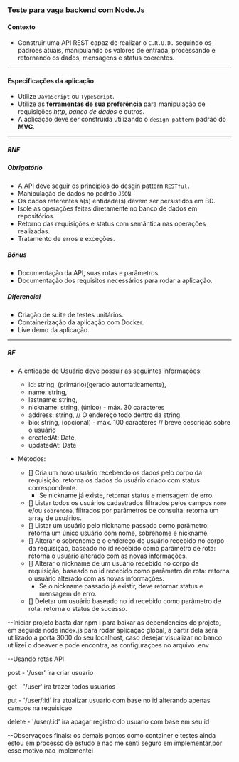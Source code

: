 ### Teste para vaga backend com Node.Js

#### Contexto

- Construir uma API REST capaz de realizar o `C.R.U.D.` seguindo os padrões atuais, manipulando os valores de entrada, processando e retornando os dados, mensagens e status coerentes.

---

#### Especificações da aplicação

- Utilize `JavaScript` ou `TypeScript`.
- Utilize as **ferramentas de sua preferência** para manipulação de requisições _http_, _banco de dados_ e outros.
- A aplicação deve ser construída utilizando o `design pattern` padrão do **MVC**.

---

##### RNF

##### **Obrigatório**

- A API deve seguir os princípios do desgin pattern `RESTful.`
- Manipulação de dados no padrão `JSON`.
- Os dados referentes à(s) entidade(s) devem ser persistidos em BD.
- Isole as operações feitas diretamente no banco de dados em repositórios.
- Retorno das requisições e status com semântica nas operações realizadas.
- Tratamento de erros e exceções.

##### **Bônus**

- Documentação da API, suas rotas e parâmetros.
- Documentação dos requisitos necessários para rodar a aplicação.

##### **Diferencial**

- Criação de suíte de testes unitários.
- Containerização da aplicação com Docker.
- Live demo da aplicação.

---

##### RF

- A entidade de Usuário deve possuir as seguintes informações:
  - id: string, (primário)(gerado automaticamente),
  - name: string,
  - lastname: string,
  - nickname: string, (único) - máx. 30 caracteres
  - address: string, // O endereço todo dentro da string
  - bio: string, (opcional) - máx. 100 caracteres // breve descrição sobre o usuário
  - createdAt: Date,
  - updatedAt: Date

- Métodos:
  - [] Cria um novo usuário recebendo os dados pelo corpo da requisição: retorna os dados do usuário criado com status correspondente.
    - Se nickname já existe, retornar status e mensagem de erro.
  - [] Listar todos os usuários cadastrados filtrados pelos campos `nome` e/ou `sobrenome`, filtrados por parâmetros de consulta: retorna um array de usuários.
  - [] Listar um usuário pelo nickname passado como parâmetro: retorna um único usuário com nome, sobrenome e nickname.
  - [] Alterar o sobrenome e o endereço do usuário recebido no corpo da requisição, baseado no id recebido como parâmetro de rota: retorna o usuário alterado com as novas informações.
  - [] Alterar o nickname de um usuário recebido no corpo da requisição, baseado no id recebido como parâmetro de rota: retorna o usuário alterado com as novas informações.
    - Se o nickname passado já existir, deve retornar status e mensagem de erro.
  - [] Deletar um usuário baseado no id recebido como parâmetro de rota: retorna o status de sucesso.

--Iniciar projeto
basta dar npm i para baixar as dependencies do projeto,
em seguida node index.js para rodar aplicaçao global,
a partir dela sera utilizado a porta 3000 do seu localhost,
caso desejar visualizar no banco utilizei o dbeaver e pode encontra,
as configuraçoes no arquivo .env

--Usando rotas API 

post - '/user' 
ira criar usuario

get - '/user'
ira trazer todos usuarios

put - '/user/:id'
ira atualizar usuario com base no id alterando apenas campos na requisiçao

delete - '/user/:id'
ira apagar registro do usuario com base em seu id



--Observaçoes finais:
os demais pontos como container e testes ainda estou em processo de estudo 
e nao me senti seguro em implementar,por esse motivo nao implementei 